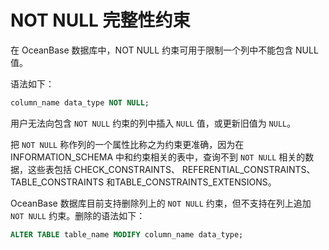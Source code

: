 NOT NULL 完整性约束 
===================================

在 OceanBase 数据库中，NOT NULL 约束可用于限制一个列中不能包含 NULL 值。

语法如下：

```sql
column_name data_type NOT NULL;
```



用户无法向包含 `NOT NULL` 约束的列中插入 `NULL` 值，或更新旧值为 `NULL`。

把 `NOT NULL` 称作列的一个属性比称之为约束更准确，因为在 INFORMATION_SCHEMA 中和约束相关的表中，查询不到 `NOT NULL` 相关的数据，这些表包括 CHECK_CONSTRAINTS、 REFERENTIAL_CONSTRAINTS、TABLE_CONSTRAINTS 和TABLE_CONSTRAINTS_EXTENSIONS。

OceanBase 数据库目前支持删除列上的 `NOT NULL` 约束，但不支持在列上追加 `NOT NULL` 约束。删除的语法如下：

```sql
ALTER TABLE table_name MODIFY column_name data_type;
```


